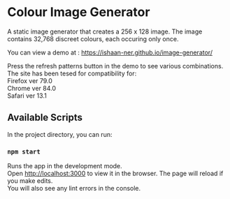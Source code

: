# Colour Image Generator

A static image generator that creates a 256 x 128 image.
The image contains 32,768 discreet colours, each occuring only once.

You can view a demo at : https://ishaan-ner.github.io/image-generator/

Press the refresh patterns button in the demo to see various combinations.
The site has been tesed for compatibility for:<br />
Firefox ver 79.0 <br />
Chrome ver 84.0 <br />
Safari ver 13.1 <br />

## Available Scripts

In the project directory, you can run:

### `npm start`

Runs the app in the development mode.<br />
Open [http://localhost:3000](http://localhost:3000) to view it in the browser.
The page will reload if you make edits.<br />
You will also see any lint errors in the console.
